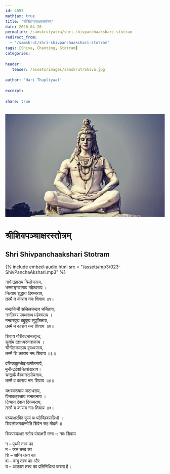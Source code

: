 ```yaml
---    
id: 4053    
mathjax: true    
title: 'श्रीशिवपञ्चाक्षरस्तोत्रम्'    
date: 2020-04-26    
permalink: /samskrutyatra/shri-shivpanchaakshari-stotram
redirect_from: 
  - '/samskrut/shri-shivpanchaakshari-stotram'
tags: [Shiva, Chanting, Stotram]    
categories:    
    
header:    
   teaser: /assets/images/samskrut/Shiva.jpg    
    
author: 'Hari Thapliyaal'    
    
excerpt:    
    
share: true    
---    
```

    
![](/assets/images/samskrut/Shiva.jpg)    
    
# श्रीशिवपञ्चाक्षरस्तोत्रम्    
## Shri Shivpanchaakshari Stotram    
    
{% include embed-audio.html src = "/assets/mp3/023-ShivPanchaAkshari.mp3" %}     
    
नागेन्द्रहाराय त्रिलोचनाय,    
भस्माङ्गरागाय महेश्वराय ।    
नित्याय शुद्धाय दिगम्बराय,    
तस्मै न काराय नमः शिवाय ॥१॥    
    
मन्दाकिनी सलिलचन्दन चर्चिताय,    
नन्दीश्वर प्रमथनाथ महेश्वराय ।    
मन्दारपुष्प बहुपुष्प सुपूजिताय,    
तस्मै म काराय नमः शिवाय ॥२॥    
    
शिवाय गौरीवदनाब्जवृन्द,    
सूर्याय दक्षाध्वरनाशकाय ।    
श्रीनीलकण्ठाय वृषध्वजाय,    
तस्मै शि काराय नमः शिवाय ॥३॥    
    
वसिष्ठकुम्भोद्भवगौतमार्य,    
मुनीन्द्रदेवार्चितशेखराय।    
चन्द्रार्क वैश्वानरलोचनाय,    
तस्मै व काराय नमः शिवाय ॥४॥    
    
यक्षस्वरूपाय जटाधराय,    
पिनाकहस्ताय सनातनाय ।    
दिव्याय देवाय दिगम्बराय,    
तस्मै य काराय नमः शिवाय ॥५॥    
    
पञ्चाक्षरमिदं पुण्यं यः पठेच्छिवसन्निधौ ।    
शिवलोकमवाप्नोति शिवेन सह मोदते ॥    
    
शिवपञ्चाक्षर स्तोत्र पंचाक्षरी मन्त्र -: नमः शिवाय    
    
न – पृथ्वी तत्त्व का    
म – जल तत्त्व का    
शि – अग्नि तत्त्व का    
वा – वायु तत्त्व का और    
य – आकाश तत्त्व का प्रतिनिधित्व करता है।    
    
